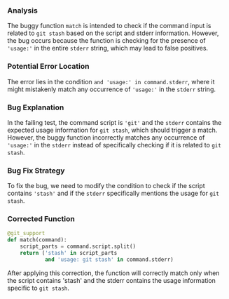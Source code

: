 ### Analysis
The buggy function `match` is intended to check if the command input is related to `git stash` based on the script and stderr information. However, the bug occurs because the function is checking for the presence of `'usage:'` in the entire `stderr` string, which may lead to false positives.

### Potential Error Location
The error lies in the condition `and 'usage:' in command.stderr`, where it might mistakenly match any occurrence of `'usage:'` in the `stderr` string.

### Bug Explanation
In the failing test, the command script is `'git'` and the `stderr` contains the expected usage information for `git stash`, which should trigger a match. However, the buggy function incorrectly matches any occurrence of `'usage:'` in the `stderr` instead of specifically checking if it is related to `git stash`.

### Bug Fix Strategy
To fix the bug, we need to modify the condition to check if the script contains `'stash'` and if the `stderr` specifically mentions the usage for `git stash`.

### Corrected Function
```python
@git_support
def match(command):
    script_parts = command.script.split()
    return ('stash' in script_parts 
            and 'usage: git stash' in command.stderr)
``` 

After applying this correction, the function will correctly match only when the script contains 'stash' and the stderr contains the usage information specific to `git stash`.